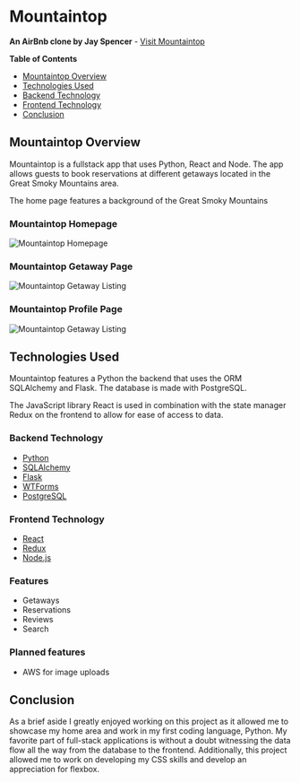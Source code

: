 # Mountaintop
**An AirBnb clone by Jay Spencer** - [Visit Mountaintop](https://mountain-top.herokuapp.com/)

**Table of Contents**
* [Mountaintop Overview](#mountaintop-overview)
* [Technologies Used](#technologies-used)
* [Backend Technology](#backend-technology)
* [Frontend Technology](#frontend-technology)
* [Conclusion](#conclusion)

## Mountaintop Overview
Mountaintop is a fullstack app that uses Python, React and Node. The app allows guests to book reservations at different getaways located in the Great Smoky Mountains area. 

The home page features a background of the Great Smoky Mountains

### Mountaintop Homepage
![Mountaintop Homepage](https://i.ibb.co/dftd3LT/screenshot-mountain-top-herokuapp-com-2022-01-18-12-47-38.png)

### Mountaintop Getaway Page
![Mountaintop Getaway Listing](https://i.ibb.co/Kx16WdK/screenshot-mountain-top-herokuapp-com-2022-01-18-12-52-17.png)

### Mountaintop Profile Page
![Mountaintop Getaway Listing](https://i.ibb.co/Kx16WdK/screenshot-mountain-top-herokuapp-com-2022-01-18-12-52-17.png)


## Technologies Used
Mountaintop features a Python the backend that uses the ORM SQLAlchemy and Flask. The database is made with PostgreSQL. 

The JavaScript library React is used in combination with the state manager Redux on the frontend to allow for ease of access to data.

### Backend Technology
* [Python](https://docs.python.org/3/)
* [SQLAlchemy](https://docs.sqlalchemy.org/en/14/)
* [Flask](https://flask.palletsprojects.com/en/2.0.x/)
* [WTForms](https://wtforms.readthedocs.io/en/2.3.x/)
* [PostgreSQL](https://www.postgresql.org/docs/13/)


### Frontend Technology
* [React](https://v5.reactrouter.com/web/guides/quick-start)
* [Redux](https://react-redux.js.org/)
* [Node.js](https://nodejs.org/docs/latest-v12.x/api/)


### Features
* Getaways
* Reservations
* Reviews
* Search

### Planned features
* AWS for image uploads


## Conclusion
As a brief aside I greatly enjoyed working on this project as it allowed me to showcase my home area and work in my first coding language, Python. My favorite part of full-stack applications is without a doubt witnessing the data flow all the way from the database to the frontend. Additionally, this project allowed me to work on developing my CSS skills and develop an appreciation for flexbox.  
